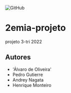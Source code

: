 <img alt="GitHub" src="https://img.shields.io/github/license/Alvaro-Siqueira-Silva/2emia-projeto">

# 2emia-projeto
projeto 3-tri 2022
## Autores
- 'Álvaro de Oliveira'
- Pedro Gutierre
- Andrey Nagata
- Henrique Monteiro
